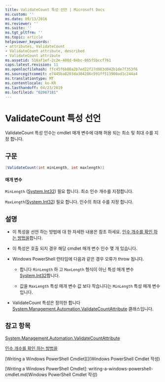 ```yaml
---
title: ValidateCount 특성 선언 | Microsoft Docs
ms.custom: ''
ms.date: 09/13/2016
ms.reviewer: ''
ms.suite: ''
ms.tgt_pltfrm: ''
ms.topic: article
helpviewer_keywords:
- attributes, ValidateCount
- ValidateCount attribute, described
- ValidateCount attribute
ms.assetid: 516af1ef-2c2e-408d-84bc-865f5bccf761
caps.latest.revision: 11
ms.openlocfilehash: ffc45f6b80a2b7ed22f27d083d042b1de7f353f6
ms.sourcegitcommit: e7445ba8203da304286c591ff513900ad1c244a4
ms.translationtype: MT
ms.contentlocale: ko-KR
ms.lasthandoff: 04/23/2019
ms.locfileid: "62067181"
---
```

# <a name="validatecount-attribute-declaration"></a>ValidateCount 특성 선언

ValidateCount 특성 인수는 cmdlet 매개 변수에 대해 허용 되는 최소 및 최대 수를 지정 합니다.

## <a name="syntax"></a>구문

```csharp
[ValidateCount(int minLength, int maxlength)]
```

#### <a name="parameters"></a>매개 변수

`MinLength` ([System.Int32][]) 필요 합니다. 최소 인수 개수를 지정합니다.

`MaxLength`([System.Int32][]) 필요 합니다. 인수의 최대 수를 지정 합니다.

## <a name="remarks"></a>설명

- 이 특성을 선언 하는 방법에 대 한 자세한 내용은 참조 하세요. [인수 개수를 확인 하는 방법을][]합니다.

- 이 특성은 호출 되지 경우 해당 cmdlet 매개 변수 인수 몇 개 있습니다.

- Windows PowerShell 런타임에 다음과 같은 경우 오류가 throw 됩니다.

    - 합니다 `MinLength` 하 고 `MaxLength` 형식이 아닌 특성 매개 변수 [System.Int32][]합니다.

    - 값을 `MaxLength` 특성 매개 변수 값 보다 작습니다는 `MinLength` 특성 매개 변수입니다.

- ValidateCount 특성은 정의한 합니다 [System.Management.Automation.ValidateCountAttribute][] 클래스입니다.

## <a name="see-also"></a>참고 항목

[System.Management.Automation.ValidateCountAttribute][]

[인수 개수를 확인 하는 방법을][]

[Writing a Windows PowerShell Cmdlet][](Windows PowerShell Cmdlet 작성)

[인수 개수를 확인 하는 방법을]: how-to-validate-an-argument-count.md
[Writing a Windows PowerShell Cmdlet]: writing-a-windows-powershell-cmdlet.md(Windows PowerShell Cmdlet 작성)

[System.Int32]: /dotnet/api/System.Int32
[System.Management.Automation.ValidateCountAttribute]: /dotnet/api/System.Management.Automation.ValidateCountAttribute
